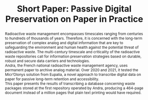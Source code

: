 ---
abstract: Radioactive waste management encompasses timescales ranging from centuries
  to hundreds of thousands of years.  Therefore, it is concerned with the long-term
  preservation of complex analog and digital information that are key to safeguarding
  the environment and human health against the potential threat of radioactive waste.  The
  multi-century timescale and criticality of the radioactive waste repositories call
  for information preservation strategies based on durable, robust and secure data
  carriers and technologies.<br />Andra, the French national radioactive waste management
  agency, uses permanent paper to archive analog material.  Over 2020 and 2021, it
  tested the Micr’Olonys solution from Eupalia, a novel approach to transcribe digital
  data on paper for passive long-term retention and accessibility.<br />This paper
  presents the results of transcribing a database concerning waste packages stored
  at the first repository operated by Andra, producing a 464-page document instead
  of a million pages that plain text printing would have required.<br />
creators:
- Joguin, Vincent
date: null
document_url: https://az659834.vo.msecnd.net/eventsairwesteuprod/production-inconference-public/5081138fec024d5baf499e6f63dfd70e
grand_parent: iPRES
institutions:
- Eupalia
keywords:
- database
- passive
- permanent
- paper
- nuclear
landing_page_url: null
language: eng
layout: publication
license: CC-BY 4.0 International
notes_url: null
parent: iPRES 2022
presentation_url: null
size: null
source_name: iPRES
title: 'Short Paper: Passive Digital Preservation on Paper in Practice'
type: short paper
year: 2022
---